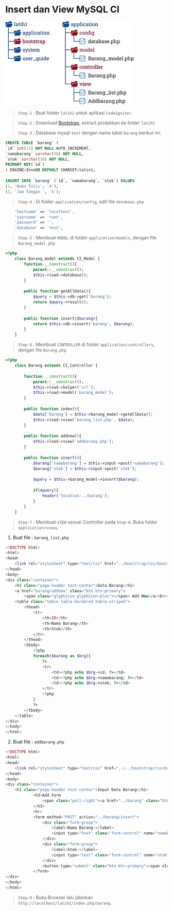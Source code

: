 # Insert dan View MySQL CI
![](/latih1.jpg)

> `Step-1` : Buat folder `latih1` untuk aplikasi `CodeIgniter`.

> `Step-2` : Download [Bootstrap](https://github.com/nurcahyobn/web2/raw/master/bootstrap.zip), extract pindahkan ke folder `latih1`

> `Step-3` : Database mysql `test` dengan nama tabel `barang` berikut ini:

```sql
CREATE TABLE `barang` (
`id` int(11) NOT NULL AUTO_INCREMENT,
`namabarang` varchar(30) NOT NULL,
`stok` varchar(10) NOT NULL,
PRIMARY KEY(`id`)
) ENGINE=InnoDB DEFAULT CHARSET=latin1;

INSERT INTO `barang` (`id`, `namabarang`, `stok`) VALUES
(1, 'Buku Tulis', '4'),
(2, 'Jam Tangan ', '5');
```

> `Step-4` : Di folder `application/config`, edit file `database.php`

```php
	'hostname' => 'localhost',
	'username' => 'root',
	'password' => '',
	'database' => 'test',
```

> `Step-5` : Membuat `MODEL` di folder `application/models`, dengan file `Barang_model.php`

```php
<?php
	class Barang_model extends CI_Model {
		function __construct(){
			parent::__construct();
			$this->load->database();
		}

		public function getAllData(){
			$query = $this->db->get('barang');
			return $query->result(); 
		}

		public function insert($barang){
			return $this->db->insert('barang', $barang);
		} 
	}
```

> `Step-6` : Membuat `CONTROLLER` di folder `application/controllers`, dengan file `Barang.php`

```php
<?php
	class Barang extends CI_Controller {
	
		function __construct(){
			parent::__construct();
			$this->load->helper('url');
			$this->load->model('barang_model');
		}
	
		public function index(){
			$data['barang'] = $this->barang_model->getAllData();
			$this->load->view('barang_list.php', $data);
		}
	
		public function addnew(){
			$this->load->view('addbarang.php');
		}
	
		public function insert(){
			$barang['namabarang'] = $this->input->post('namabarang');
			$barang['stok'] = $this->input->post('stok');
	
			$query = $this->barang_model->insert($barang);
	
			if($query){
				header('location:../barang');
			}
		} 
	}
```

> `Step-7` : Membuat `VIEW` sesuai Controller pada `Step-6`. Buka folder `application/views`.

1. Buat file : `barang_list.php`

```php
<!DOCTYPE html>
<html>
<head>
	<link rel="stylesheet" type="text/css" href="../bootstrap/css/bootstrap.min.css">
</head>
<body>
<div class="container">
	<h1 class="page-header text-center">Data Barang</h1>
    <a href="barang/addnew" class="btn btn-primary">
        <span class="glyphicon glyphicon-plus"></span> Add New</a><br><br>
    <table class="table table-bordered table-striped">
        <thead>
            <tr>
                <th>ID</th>
                <th>Nama Barang</th>
                <th>Stok</th>
            </tr>
        </thead>
        <tbody>
            <?php
            foreach($barang as $brg){
                ?>
                <tr>
                    <td><?php echo $brg->id; ?></td>
                    <td><?php echo $brg->namabarang; ?></td>
                    <td><?php echo $brg->stok; ?></td>
                </tr>
                <?php
            }
            ?>
        </tbody>
    </table>
</div>
</body>
</html>
```

2. Buat file : `addbarang.php`

```php
<!DOCTYPE html>
<html>
<head>
	<link rel="stylesheet" type="text/css" href="../../bootstrap/css/bootstrap.min.css">
</head>
<body>
<div class="container">
	<h1 class="page-header text-center">Input Data Barang</h1>
			<h3>Add Form
				<span class="pull-right"><a href="../barang" class="btn btn-primary"><span class="glyphicon glyphicon-arrow-left"></span> Back</a></span>
			</h3>
			<hr>
			<form method="POST" action="../barang/insert">
				<div class="form-group">
					<label>Nama Barang:</label>
					<input type="text" class="form-control" name="namabarang">
				</div>
				<div class="form-group">
					<label>Stok:</label>
					<input type="text" class="form-control" name="stok">
				</div>				
				<button type="submit" class="btn btn-primary"><span class="glyphicon glyphicon-floppy-disk"></span> Simpan </button>
			</form>		
</div>
</body>
</html>
```

> `Step-8` : Buka Browser lalu jalankan `http://localhost/latih1/index.php/barang`.
